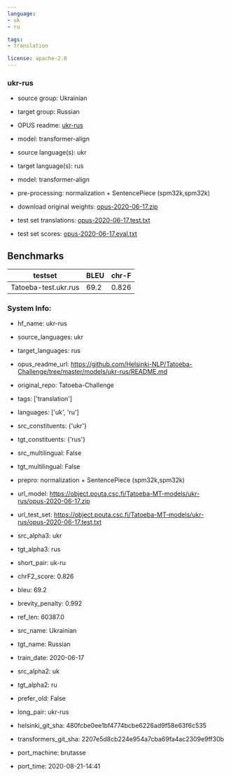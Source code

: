 ```yaml
---
language: 
- uk
- ru

tags:
- translation

license: apache-2.0
---
```


### ukr-rus

* source group: Ukrainian 
* target group: Russian 
*  OPUS readme: [ukr-rus](https://github.com/Helsinki-NLP/Tatoeba-Challenge/tree/master/models/ukr-rus/README.md)

*  model: transformer-align
* source language(s): ukr
* target language(s): rus
* model: transformer-align
* pre-processing: normalization + SentencePiece (spm32k,spm32k)
* download original weights: [opus-2020-06-17.zip](https://object.pouta.csc.fi/Tatoeba-MT-models/ukr-rus/opus-2020-06-17.zip)
* test set translations: [opus-2020-06-17.test.txt](https://object.pouta.csc.fi/Tatoeba-MT-models/ukr-rus/opus-2020-06-17.test.txt)
* test set scores: [opus-2020-06-17.eval.txt](https://object.pouta.csc.fi/Tatoeba-MT-models/ukr-rus/opus-2020-06-17.eval.txt)

## Benchmarks

| testset               | BLEU  | chr-F |
|-----------------------|-------|-------|
| Tatoeba-test.ukr.rus 	| 69.2 	| 0.826 |


### System Info: 
- hf_name: ukr-rus

- source_languages: ukr

- target_languages: rus

- opus_readme_url: https://github.com/Helsinki-NLP/Tatoeba-Challenge/tree/master/models/ukr-rus/README.md

- original_repo: Tatoeba-Challenge

- tags: ['translation']

- languages: ['uk', 'ru']

- src_constituents: {'ukr'}

- tgt_constituents: {'rus'}

- src_multilingual: False

- tgt_multilingual: False

- prepro:  normalization + SentencePiece (spm32k,spm32k)

- url_model: https://object.pouta.csc.fi/Tatoeba-MT-models/ukr-rus/opus-2020-06-17.zip

- url_test_set: https://object.pouta.csc.fi/Tatoeba-MT-models/ukr-rus/opus-2020-06-17.test.txt

- src_alpha3: ukr

- tgt_alpha3: rus

- short_pair: uk-ru

- chrF2_score: 0.826

- bleu: 69.2

- brevity_penalty: 0.992

- ref_len: 60387.0

- src_name: Ukrainian

- tgt_name: Russian

- train_date: 2020-06-17

- src_alpha2: uk

- tgt_alpha2: ru

- prefer_old: False

- long_pair: ukr-rus

- helsinki_git_sha: 480fcbe0ee1bf4774bcbe6226ad9f58e63f6c535

- transformers_git_sha: 2207e5d8cb224e954a7cba69fa4ac2309e9ff30b

- port_machine: brutasse

- port_time: 2020-08-21-14:41